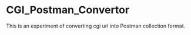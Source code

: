 # CGI_Postman_Convertor
This is an experiment of converting cgi url into Postman collection format.
